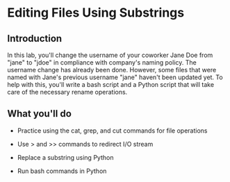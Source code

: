 # Editing Files Using Substrings

## Introduction
In this lab, you'll change the username of your coworker Jane Doe from "jane" to "jdoe" in compliance with company's naming policy. The username change has already been done. However, some files that were named with Jane's previous username "jane" haven't been updated yet. To help with this, you'll write a bash script and a Python script that will take care of the necessary rename operations.

## What you'll do
  * Practice using the cat, grep, and cut commands for file operations

  * Use > and >> commands to redirect I/O stream

  * Replace a substring using Python

  * Run bash commands in Python
